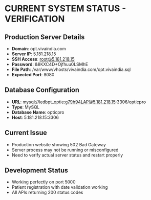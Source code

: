 # CURRENT SYSTEM STATUS - VERIFICATION

## Production Server Details
- **Domain**: opt.vivaindia.com
- **Server IP**: 5.181.218.15
- **SSH Access**: root@5.181.218.15
- **Password**: &8KXC4D+Ojfhuu0LSMhE
- **File Path**: /var/www/vhosts/vivaindia.com/opt.vivaindia.sql
- **Expected Port**: 8080

## Database Configuration
- **URL**: mysql://ledbpt_optie:g79h94LAP@5.181.218.15:3306/opticpro
- **Type**: MySQL
- **Database Name**: opticpro
- **Host**: 5.181.218.15:3306

## Current Issue
- Production website showing 502 Bad Gateway
- Server process may not be running or misconfigured
- Need to verify actual server status and restart properly

## Development Status
- Working perfectly on port 5000
- Patient registration with date validation working
- All APIs returning 200 status codes